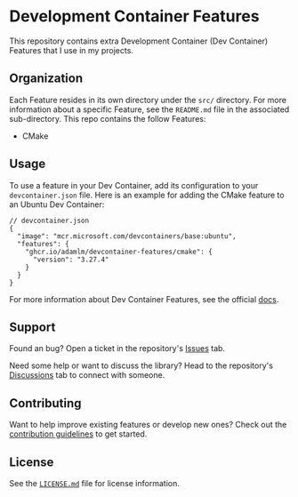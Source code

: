 # Development Container Features

This repository contains extra Development Container (Dev Container) Features that I use in my projects.

## Organization

Each Feature resides in its own directory under the `src/` directory. For more information about a specific Feature,
see the `README.md` file in the associated sub-directory. This repo contains the follow Features:

- CMake

## Usage

To use a feature in your Dev Container, add its configuration to your `devcontainer.json` file. Here is an example for
adding the CMake feature to an Ubuntu Dev Container:

```jsonc
// devcontainer.json
{
  "image": "mcr.microsoft.com/devcontainers/base:ubuntu",
  "features": {
    "ghcr.io/adamlm/devcontainer-features/cmake": {
      "version": "3.27.4"
    }
  }
}
```

For more information about Dev Container Features, see the official [docs][devcontainer_features_link].

## Support

Found an bug? Open a ticket in the repository's [Issues][issues_tab] tab.

Need some help or want to discuss the library? Head to the repository's [Discussions][discussions_tab] tab to connect
with someone.

## Contributing

Want to help improve existing features or develop new ones? Check out the [contribution guidelines][contributions_file]
to get started.

## License

See the [`LICENSE.md`][license_file] file for license information.

[devcontainer_features_link]: https://containers.dev/implementors/features/
[issues_tab]: https://github.com/adamlm/devcontainer-features/issues
[discussions_tab]: https://github.com/adamlm/devcontainer-features/discussions
[contributions_file]: CONTRIBUTING.md
[license_file]: LICENSE.md
